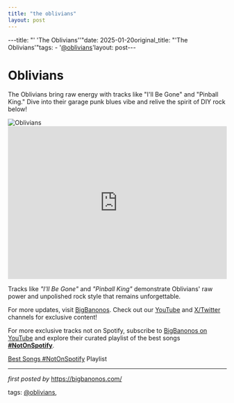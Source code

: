 ```yaml
---
title: "the oblivians"
layout: post
---
```

---title: "' 'The Oblivians''"date: 2025-01-20original_title: "'The Oblivians'"tags:  - '[@oblivians](/tags/oblivians/)'layout: post---<h1 >Oblivians</h1> <p >The Oblivians bring raw energy with tracks like "I'll Be Gone" and "Pinball King." Dive into their garage punk blues vibe and relive the spirit of DIY rock below!</p> <div > <img src="https://i.scdn.co/image/ab67616d0000b27391bd4d054d5bcec4cedccf37" alt="Oblivians" /></div> <div > <iframe src="https://open.spotify.com/embed/playlist/4G7VNTkn5UqkTN89uifeIX?utm_source=generator" width="100%" height="352" frameborder="0" allowfullscreen="" allow="autoplay; clipboard-write; encrypted-media; fullscreen; picture-in-picture" loading="lazy"></iframe></div> <div > <p>Tracks like <em>"I'll Be Gone"</em> and <em>"Pinball King"</em> demonstrate Oblivians' raw power and unpolished rock style that remains unforgettable.</p></div> <div > <p>For more updates, visit <a href="https://bigbanonos.com/" target="_blank">BigBanonos</a>. Check out our <a href="https://www.youtube.com/[@BigBanonos](/tags/BigBanonos/)" target="_blank">YouTube</a> and <a href="https://x.com/bigbanonos" target="_blank">X/Twitter</a> channels for exclusive content!</p></div> <!--Subscribe and Playlist Links--><div>    <p>For more exclusive tracks not on Spotify, subscribe to <a href="https://www.youtube.com/[@BigBanonos](/tags/BigBanonos/)" target="_blank">BigBanonos on YouTube</a> and explore their curated playlist of the best songs <strong>[#NotOnSpotify](/tags/NotOnSpotify/)</strong>.</p>    <p><a href="https://www.youtube.com/playlist?list=PLtuNtuTatqI0kFahUCbtbfenC_ET5O_tr" target="_blank">Best Songs [#NotOnSpotify](/tags/NotOnSpotify/) Playlist<br /></a></p></div><hr /><p><em>first posted by</em> <a href="https://bigbanonos.com/" rel="noopener" target="_new">https://bigbanonos.com/</a></p><p>tags: [@oblivians](/tags/oblivians/),</p>